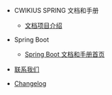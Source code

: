 - CWIKIUS SPRING 文档和手册
  - [文档项目介绍](README.md)

- Spring Boot
  - [Spring Boot 文档和手册首页](spring-boot-docs/README.md)

- [联系我们](contact.md)
- [Changelog](changelog.md)